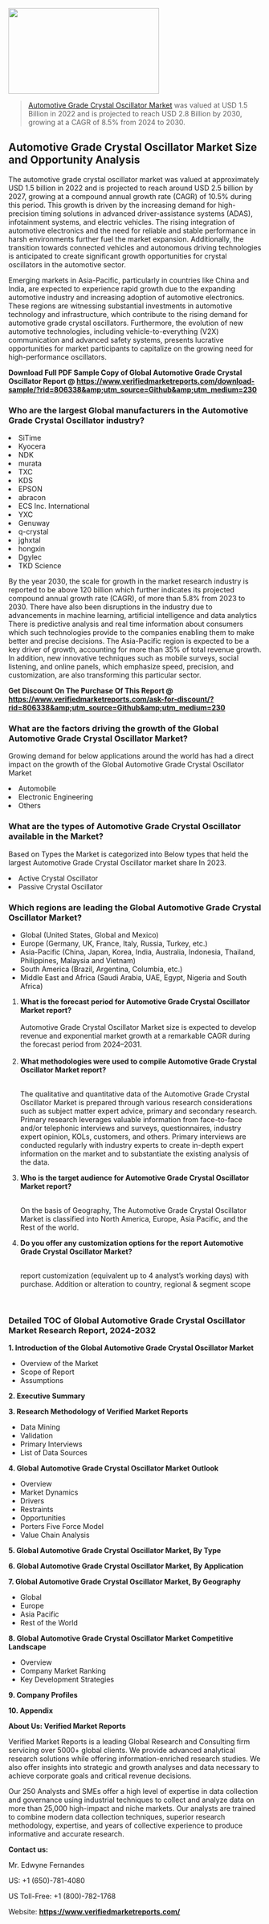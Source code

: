 <img src="https://ffe5etoiles.com/wp-content/uploads/2024/12/MST1-300x171.png" alt="" width="300" height="171" class="alignnone size-medium wp-image-20088" /><blockquote><p><p><a href="https://www.verifiedmarketreports.com/download-sample/?rid=806338&utm_source=Github&utm_medium=230" target="_blank">Automotive Grade Crystal Oscillator Market</a> was valued at USD 1.5 Billion in 2022 and is projected to reach USD 2.8 Billion by 2030, growing at a CAGR of 8.5% from 2024 to 2030.</p></blockquote><p><h2>Automotive Grade Crystal Oscillator Market Size and Opportunity Analysis</h2> <p>The automotive grade crystal oscillator market was valued at approximately USD 1.5 billion in 2022 and is projected to reach around USD 2.5 billion by 2027, growing at a compound annual growth rate (CAGR) of 10.5% during this period. This growth is driven by the increasing demand for high-precision timing solutions in advanced driver-assistance systems (ADAS), infotainment systems, and electric vehicles. The rising integration of automotive electronics and the need for reliable and stable performance in harsh environments further fuel the market expansion. Additionally, the transition towards connected vehicles and autonomous driving technologies is anticipated to create significant growth opportunities for crystal oscillators in the automotive sector.</p> <p>Emerging markets in Asia-Pacific, particularly in countries like China and India, are expected to experience rapid growth due to the expanding automotive industry and increasing adoption of automotive electronics. These regions are witnessing substantial investments in automotive technology and infrastructure, which contribute to the rising demand for automotive grade crystal oscillators. Furthermore, the evolution of new automotive technologies, including vehicle-to-everything (V2X) communication and advanced safety systems, presents lucrative opportunities for market participants to capitalize on the growing need for high-performance oscillators.</p> </p><p class=""><strong>Download Full PDF Sample Copy of Global Automotive Grade Crystal Oscillator Report @ <a href="https://www.verifiedmarketreports.com/download-sample/?rid=806338&amp;utm_source=Github&amp;utm_medium=230" target="_blank">https://www.verifiedmarketreports.com/download-sample/?rid=806338&amp;utm_source=Github&amp;utm_medium=230</a></strong></p><h3 id="" class="">Who are the largest Global manufacturers in the Automotive Grade Crystal Oscillator industry?</h3><p><li>SiTime</li><li> Kyocera</li><li> NDK</li><li> murata</li><li> TXC</li><li> KDS</li><li> EPSON</li><li> abracon</li><li> ECS Inc. International</li><li> YXC</li><li> Genuway</li><li> q-crystal</li><li> jghxtal</li><li> hongxin</li><li> Dgylec</li><li> TKD Science</li></p><div class=""><div class="" dir="" data-message-author-role="" data-message-id="" data-message-model-slug=""><div class=""><div class=""><div class=""><div class="" dir="" data-message-author-role="" data-message-id="" data-message-model-slug=""><div class=""><div class=""><p>By the year 2030, the scale for growth in the market research industry is reported to be above 120 billion which further indicates its projected compound annual growth rate (CAGR), of more than 5.8% from 2023 to 2030. There have also been disruptions in the industry due to advancements in machine learning, artificial intelligence and data analytics There is predictive analysis and real time information about consumers which such technologies provide to the companies enabling them to make better and precise decisions. The Asia-Pacific region is expected to be a key driver of growth, accounting for more than 35% of total revenue growth. In addition, new innovative techniques such as mobile surveys, social listening, and online panels, which emphasize speed, precision, and customization, are also transforming this particular sector.</p><p><strong>Get Discount On The Purchase Of This Report @&nbsp; <a href="https://www.verifiedmarketreports.com/ask-for-discount/?rid=806338&amp;utm_source=Github&amp;utm_medium=230" target="_blank">https://www.verifiedmarketreports.com/ask-for-discount/?rid=806338&amp;utm_source=Github&amp;utm_medium=230</a></strong></p></div></div></div></div></div></div></div></div><h3 id="" class="">What are the factors driving the growth of the Global Automotive Grade Crystal Oscillator Market?</h3><p id="" class="">Growing demand for below applications around the world has had a direct impact on the growth of the Global Automotive Grade Crystal Oscillator Market</p><p id="" class=""><li>Automobile</li><li> Electronic Engineering</li><li> Others</li></p><h3 id="" class="">What are the types of Automotive Grade Crystal Oscillator available in the Market?</h3><p id="" class="">Based on Types the Market is categorized into Below types that held the largest Automotive Grade Crystal Oscillator market share In 2023.</p><p id="" class=""><li>Active Crystal Oscillator</li><li> Passive Crystal Oscillator</li></p><h3 id="" class="">Which regions are leading the Global Automotive Grade Crystal Oscillator Market?</h3><ul><li>Global (United States, Global and Mexico)</li><li>Europe (Germany, UK, France, Italy, Russia, Turkey, etc.)</li><li>Asia-Pacific (China, Japan, Korea, India, Australia, Indonesia, Thailand, Philippines, Malaysia and Vietnam)</li><li>South America (Brazil, Argentina, Columbia, etc.)</li><li>Middle East and Africa (Saudi Arabia, UAE, Egypt, Nigeria and South Africa)</li></ul><p><ol><li><strong>What is the forecast period for Automotive Grade Crystal Oscillator Market report?<br /></strong><br /><span data-sheets-root="1" data-sheets-value="{&quot;1&quot;:2,&quot;2&quot;:&quot;XXXX size is expected to develop revenue and exponential market growth at a remarkable CAGR during the forecast period from 2024&ndash;2030.&quot;}" data-sheets-userformat="{&quot;2&quot;:12674,&quot;4&quot;:{&quot;1&quot;:2,&quot;2&quot;:16776960},&quot;10&quot;:2,&quot;11&quot;:0,&quot;15&quot;:&quot;Arial&quot;,&quot;16&quot;:12}">Automotive Grade Crystal Oscillator Market size is expected to develop revenue and exponential market growth at a remarkable CAGR during the forecast period from 2024&ndash;2031.</span><br /><br /></li><li><strong>What methodologies were used to compile Automotive Grade Crystal Oscillator Market report?<br /><br /></strong><p>The qualitative and quantitative data of the&nbsp;Automotive Grade Crystal Oscillator Market is prepared through various research considerations such as subject matter expert advice, primary and secondary research. Primary research leverages valuable information from face-to-face and/or telephonic interviews and surveys, questionnaires, industry expert opinion, KOLs, customers, and others. Primary interviews are conducted regularly with industry experts to create in-depth expert information on the market and to substantiate the existing analysis of the data.&nbsp;</p></li><li><strong>Who is the target audience for Automotive Grade Crystal Oscillator Market report?<br /><br /></strong><p>On the basis of Geography, The&nbsp;Automotive Grade Crystal Oscillator Market is classified into North America, Europe, Asia Pacific, and the Rest of the world.</p></li><li><strong>Do you offer any customization options for the report Automotive Grade Crystal Oscillator Market?<br /><br /></strong><p>report customization (equivalent up to 4 analyst&rsquo;s working days) with purchase. Addition or alteration to country, regional &amp; segment scope</p><p>&nbsp;</p></li></ol></p><h3 id="" class="">Detailed TOC of Global Automotive Grade Crystal Oscillator Market Research Report, 2024-2032</h3><p id="" class=""><strong>1. Introduction of the Global Automotive Grade Crystal Oscillator Market</strong></p><ul><li>Overview of the Market</li><li>Scope of Report</li><li>Assumptions</li></ul><p id="" class=""><strong>2. Executive Summary</strong></p><p id="" class=""><strong>3. Research Methodology of&nbsp;Verified Market Reports</strong></p><ul><li>Data Mining</li><li>Validation</li><li>Primary Interviews</li><li>List of Data Sources</li></ul><p id="" class=""><strong>4. Global Automotive Grade Crystal Oscillator Market Outlook</strong></p><ul><li>Overview</li><li>Market Dynamics</li><li>Drivers</li><li>Restraints</li><li>Opportunities</li><li>Porters Five Force Model</li><li>Value Chain Analysis</li></ul><p id="" class=""><strong>5. Global Automotive Grade Crystal Oscillator Market, By&nbsp;Type</strong></p><p id="" class=""><strong>6. Global Automotive Grade Crystal Oscillator Market, By Application</strong></p><p id="" class=""><strong>7. Global Automotive Grade Crystal Oscillator Market, By Geography</strong></p><ul><li>Global</li><li>Europe</li><li>Asia Pacific</li><li>Rest of the World</li></ul><p id="" class=""><strong>8. Global Automotive Grade Crystal Oscillator Market Competitive Landscape</strong></p><ul><li>Overview</li><li>Company Market Ranking</li><li>Key Development Strategies</li></ul><p id="" class=""><strong>9. Company Profiles</strong></p><p id="" class=""><strong>10. Appendix</strong></p><p id="" class=""><strong>About Us: Verified Market Reports</strong></p><p id="" class="">Verified Market Reports is a leading Global Research and Consulting firm servicing over 5000+ global clients. We provide advanced analytical research solutions while offering information-enriched research studies. We also offer insights into strategic and growth analyses and data necessary to achieve corporate goals and critical revenue decisions.</p><p id="" class="">Our 250 Analysts and SMEs offer a high level of expertise in data collection and governance using industrial techniques to collect and analyze data on more than 25,000 high-impact and niche markets. Our analysts are trained to combine modern data collection techniques, superior research methodology, expertise, and years of collective experience to produce informative and accurate research.</p><p id="" class=""><strong>Contact us:</strong></p><p id="" class="">Mr. Edwyne Fernandes</p><p id="" class="">US: +1 (650)-781-4080</p><p id="" class="">US Toll-Free: +1 (800)-782-1768</p><p id="" class="">Website: <a target="" data-test-app-aware-link=""><strong>https://www.verifiedmarketreports.com/</strong></a></p>
